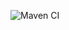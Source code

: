 ![Maven CI](https://github.com/writetojags/tolerant-reader-service/actions/workflows/ci.yml/badge.svg)
